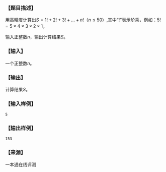 ### 【题目描述】

用高精度计算出$S=1!+2!+3!+…+n!（n≤50）$,其中“$!$”表示阶乘，例如：$5!=5×4×3×2×1$。

输入正整数$n$，输出计算结果$S$。

### 【输入】

一个正整数$n$。

### 【输出】

计算结果$S$。

### 【输入样例】

```
5
```

### 【输出样例】

```
153
```


 ### 【来源】

 一本通在线评测 